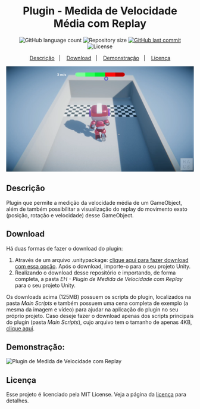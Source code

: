 <h1 align="center">
    Plugin - Medida de Velocidade Média com Replay
</h1>

<p align="center">
  <img alt="GitHub language count" src="https://img.shields.io/github/languages/count/estudiohaus/Unity-Medida-Velocidade-Com-Replay">
  <img alt="Repository size" src="https://img.shields.io/github/repo-size/estudiohaus/Unity-Medida-Velocidade-Com-Replay">
  <a href="https://github.com/estudiohaus/Unity-Medida-Velocidade-Com-Replay/commits/main">
    <img alt="GitHub last commit" src="https://img.shields.io/github/last-commit/estudiohaus/Unity-Medida-Velocidade-Com-Replay">
  </a>
  <img alt="License" src="https://img.shields.io/badge/license-MIT-brightgreen">
</p>

<p align="center">
  <a href="#descrição">Descrição</a>&nbsp;&nbsp;&nbsp;|&nbsp;&nbsp;&nbsp;
  <a href="#instruções">Download</a>&nbsp;&nbsp;&nbsp;|&nbsp;&nbsp;&nbsp;
  <a href="#demonstração">Demonstração</a>&nbsp;&nbsp;&nbsp;|&nbsp;&nbsp;&nbsp;
  <a href="#licença">Licença</a>
</p>

![Plugin de Medida de Velocidade com Replay](./GitHub/Capa.png) 

## Descrição

Plugin que permite a medição da velocidade média de um GameObject, além de também possibilitar a visualização do replay do movimento exato (posição, rotação e velocidade) desse GameObject.

## Download

Há duas formas de fazer o download do plugin:

1. Através de um arquivo .unitypackage: [clique aqui para fazer download com essa opção](https://trello-attachments.s3.amazonaws.com/5d7103284f29811d5b2724b1/5fae81b4563cb4473e9575c3/93b2408a7cfea7a0f48d4715b9cf974c/EH_-_Plugin_de_Medida_de_Velocidade_com_Replay.unitypackage). Após o download, importe-o para o seu projeto Unity.
2. Realizando o download desse repositório e importando, de forma completa, a pasta *EH - Plugin de Medida de Velocidade com Replay* para o seu projeto Unity.

Os downloads acima (125MB) possuem os scripts do plugin, localizados na pasta *Main Scripts* e também possuem uma cena completa de exemplo (a mesma da imagem e vídeo) para ajudar na aplicação do plugin no seu próprio projeto. Caso deseje fazer o download apenas dos scripts principais do plugin (pasta *Main Scripts*), cujo arquivo tem o tamanho de apenas 4KB, [clique aqui](https://github.com/estudiohaus/Unity-Medida-Velocidade-Com-Replay/blob/main/EH%20-%20Plugin%20de%20Medida%20de%20Velocidade%20com%20Replay%20-%20Lite.zip).

## Demonstração:

![Plugin de Medida de Velocidade com Replay](./GitHub/Demo.gif)

## Licença

Esse projeto é licenciado pela MIT License. Veja a página da [licença](https://opensource.org/licenses/MIT) para detalhes.
